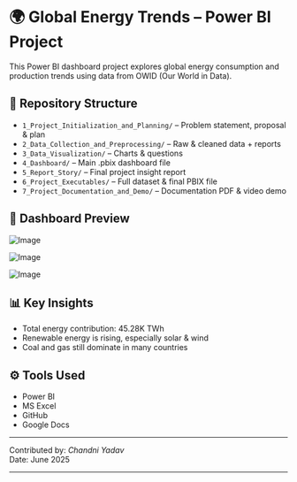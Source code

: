 
# 🌍 Global Energy Trends – Power BI Project

This Power BI dashboard project explores global energy consumption and production trends using data from OWID (Our World in Data).

## 📁 Repository Structure

- `1_Project_Initialization_and_Planning/` – Problem statement, proposal & plan
- `2_Data_Collection_and_Preprocessing/` – Raw & cleaned data + reports
- `3_Data_Visualization/` – Charts & questions
- `4_Dashboard/` – Main .pbix dashboard file
- `5_Report_Story/` – Final project insight report
- `6_Project_Executables/` – Full dataset & final PBIX file
- `7_Project_Documentation_and_Demo/` – Documentation PDF & video demo

## 📸 Dashboard Preview

![Image](https://github.com/user-attachments/assets/fb29b4ae-f43b-4c9a-b027-847827e89268)

![Image](https://github.com/user-attachments/assets/911b1798-7d29-43bb-82ef-1b3351875a1f)

![Image](https://github.com/user-attachments/assets/6815a1d8-3291-415c-9fff-60475a1c1d1e)

## 📊 Key Insights

- Total energy contribution: 45.28K TWh
- Renewable energy is rising, especially solar & wind
- Coal and gas still dominate in many countries

## ⚙ Tools Used
- Power BI
- MS Excel
- GitHub
- Google Docs

---

Contributed by: *Chandni Yadav*  
Date: June 2025


---

